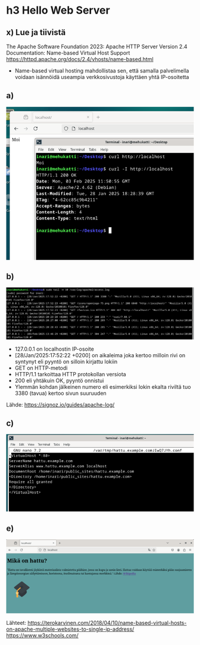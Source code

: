 # h3 Hello Web Server

## x) Lue ja tiivistä

The Apache Software Foundation 2023: Apache HTTP Server Version 2.4 Documentation: Name-based Virtual Host Support https://httpd.apache.org/docs/2.4/vhosts/name-based.html

- Name-based virtual hosting mahdollistaa sen, että samalla palvelimella voidaan isännöidä useampia verkkosivustoja käyttäen yhtä IP-osoitetta

## a) 

![Localhost](localhost2.PNG)

## b)

![Log](accesslog.PNG)


- 127.0.0.1 on localhostin IP-osoite
- [28/Jan/2025:17:52:22 +0200] on aikaleima joka kertoo milloin rivi on syntynyt eli pyyntö on silloin kirjattu lokiin
- GET on HTTP-metodi
- HTTP/1.1 tarkoittaa HTTP protokollan versiota
- 200 eli yhtäkuin OK, pyyntö onnistui
- Ylemmän kohdan jälkeinen numero eli esimerkiksi lokin ekalta riviltä tuo 3380 (tavua) kertoo sivun suuruuden

Lähde: https://signoz.io/guides/apache-log/

## c)

![Asetustiedosto](hattu2.PNG)

## e)

![Hattu](hattusivu.PNG)



Lähteet: https://terokarvinen.com/2018/04/10/name-based-virtual-hosts-on-apache-multiple-websites-to-single-ip-address/
https://www.w3schools.com/
